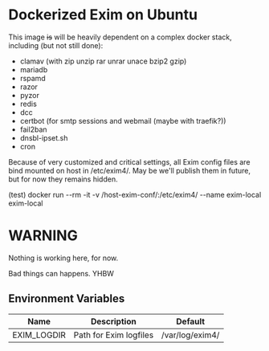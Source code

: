 # Dockerized Exim on Ubuntu

This image ~~is~~ will be heavily dependent on a complex docker stack, including (but not still done):
* clamav (with zip unzip rar unrar unace bzip2 gzip)
* mariadb 
* rspamd
* razor
* pyzor
* redis
* dcc
* certbot (for smtp sessions and webmail (maybe with traefik?))
* fail2ban
* dnsbl-ipset.sh
* cron

Because of very customized and critical settings, all Exim config files are bind mounted on host in /etc/exim4/. May be we'll publish them in future, but for now they remains hidden.  

(test) docker run --rm -it -v /host-exim-conf/:/etc/exim4/ --name exim-local exim-local


# WARNING
Nothing is working here, for now.

Bad things can happens. YHBW

## Environment Variables
| Name                | Description                                            | Default         |
| ------------------- | ------------------------------------------------------ | --------------- |
| EXIM_LOGDIR         | Path for Exim logfiles                                 | /var/log/exim4/ |
